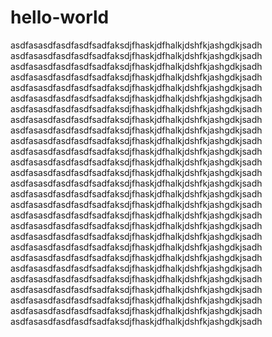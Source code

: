 # hello-world

asdfasasdfasdfasdfsadfaksdjfhaskjdfhalkjdshfkjashgdkjsadh
asdfasasdfasdfasdfsadfaksdjfhaskjdfhalkjdshfkjashgdkjsadh
asdfasasdfasdfasdfsadfaksdjfhaskjdfhalkjdshfkjashgdkjsadh
asdfasasdfasdfasdfsadfaksdjfhaskjdfhalkjdshfkjashgdkjsadh
asdfasasdfasdfasdfsadfaksdjfhaskjdfhalkjdshfkjashgdkjsadh
asdfasasdfasdfasdfsadfaksdjfhaskjdfhalkjdshfkjashgdkjsadh
asdfasasdfasdfasdfsadfaksdjfhaskjdfhalkjdshfkjashgdkjsadh
asdfasasdfasdfasdfsadfaksdjfhaskjdfhalkjdshfkjashgdkjsadh
asdfasasdfasdfasdfsadfaksdjfhaskjdfhalkjdshfkjashgdkjsadh
asdfasasdfasdfasdfsadfaksdjfhaskjdfhalkjdshfkjashgdkjsadh
asdfasasdfasdfasdfsadfaksdjfhaskjdfhalkjdshfkjashgdkjsadh
asdfasasdfasdfasdfsadfaksdjfhaskjdfhalkjdshfkjashgdkjsadh
asdfasasdfasdfasdfsadfaksdjfhaskjdfhalkjdshfkjashgdkjsadh
asdfasasdfasdfasdfsadfaksdjfhaskjdfhalkjdshfkjashgdkjsadh
asdfasasdfasdfasdfsadfaksdjfhaskjdfhalkjdshfkjashgdkjsadh
asdfasasdfasdfasdfsadfaksdjfhaskjdfhalkjdshfkjashgdkjsadh
asdfasasdfasdfasdfsadfaksdjfhaskjdfhalkjdshfkjashgdkjsadh
asdfasasdfasdfasdfsadfaksdjfhaskjdfhalkjdshfkjashgdkjsadh
asdfasasdfasdfasdfsadfaksdjfhaskjdfhalkjdshfkjashgdkjsadh
asdfasasdfasdfasdfsadfaksdjfhaskjdfhalkjdshfkjashgdkjsadh
asdfasasdfasdfasdfsadfaksdjfhaskjdfhalkjdshfkjashgdkjsadh
asdfasasdfasdfasdfsadfaksdjfhaskjdfhalkjdshfkjashgdkjsadh
asdfasasdfasdfasdfsadfaksdjfhaskjdfhalkjdshfkjashgdkjsadh
asdfasasdfasdfasdfsadfaksdjfhaskjdfhalkjdshfkjashgdkjsadh
asdfasasdfasdfasdfsadfaksdjfhaskjdfhalkjdshfkjashgdkjsadh
asdfasasdfasdfasdfsadfaksdjfhaskjdfhalkjdshfkjashgdkjsadh
asdfasasdfasdfasdfsadfaksdjfhaskjdfhalkjdshfkjashgdkjsadh
